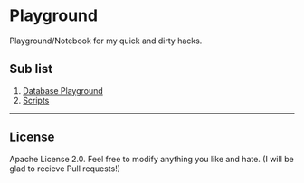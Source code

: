 # Playground
Playground/Notebook for my quick and dirty hacks.

## Sub list
1. [Database Playground](./db)
2. [Scripts](./scripts)

---

## License 
Apache License 2.0. Feel free to modify anything you like and hate.
(I will be glad to recieve Pull requests!)
